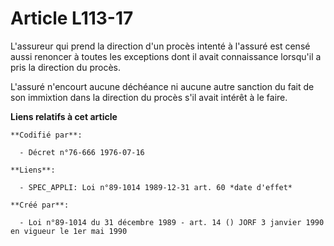 # Article L113-17

L'assureur qui prend la direction d'un procès intenté à l'assuré est censé aussi renoncer à toutes les exceptions dont il
avait connaissance lorsqu'il a pris la direction du procès.

L'assuré n'encourt aucune déchéance ni aucune autre sanction du fait de son immixtion dans la direction du procès s'il avait
intérêt à le faire.

**Liens relatifs à cet article**

	**Codifié par**:

	  - Décret n°76-666 1976-07-16

	**Liens**:

	  - SPEC_APPLI: Loi n°89-1014 1989-12-31 art. 60 *date d'effet*

	**Créé par**:

	  - Loi n°89-1014 du 31 décembre 1989 - art. 14 () JORF 3 janvier 1990 en vigueur le 1er mai 1990
